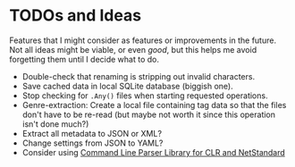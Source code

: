# TODOs and Ideas

Features that I might consider as features or improvements in the future. Not all ideas might be viable, or even _good_, but this helps me avoid forgetting them until I decide what to do.

- Double-check that renaming is stripping out invalid characters.
- Save cached data in local SQLite database (biggish one).
- Stop checking for `.Any()` files when starting requested operations.
- Genre-extraction: Create a local file containing tag data so that the files don't have to be re-read (but maybe not worth it since this operation isn't done much?)
- Extract all metadata to JSON or XML?
- Change settings from JSON to YAML?
- Consider using [Command Line Parser Library for CLR and NetStandard](https://github.com/commandlineparser/commandline?tab=readme-ov-file)
